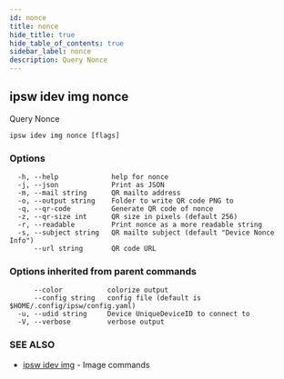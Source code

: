 ```yaml
---
id: nonce
title: nonce
hide_title: true
hide_table_of_contents: true
sidebar_label: nonce
description: Query Nonce
---
```

## ipsw idev img nonce

Query Nonce

```
ipsw idev img nonce [flags]
```

### Options

```
  -h, --help             help for nonce
  -j, --json             Print as JSON
  -m, --mail string      QR mailto address
  -o, --output string    Folder to write QR code PNG to
  -q, --qr-code          Generate QR code of nonce
  -z, --qr-size int      QR size in pixels (default 256)
  -r, --readable         Print nonce as a more readable string
  -s, --subject string   QR mailto subject (default "Device Nonce Info")
      --url string       QR code URL
```

### Options inherited from parent commands

```
      --color           colorize output
      --config string   config file (default is $HOME/.config/ipsw/config.yaml)
  -u, --udid string     Device UniqueDeviceID to connect to
  -V, --verbose         verbose output
```

### SEE ALSO

* [ipsw idev img](/docs/cli/ipsw/idev/img)	 - Image commands

